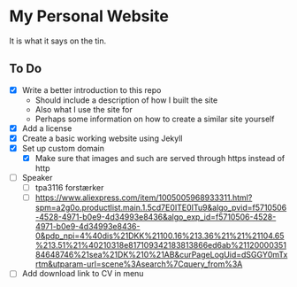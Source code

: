 # My Personal Website
It is what it says on the tin.

## To Do
- [x] Write a better introduction to this repo
  - Should include a description of how I built the site
  - Also what I use the site for
  - Perhaps some information on how to create a similar site yourself
- [x] Add a license
- [x] Create a basic working website using Jekyll
- [x] Set up custom domain
  - [x] Make sure that images and such are served through https instead of http
- [ ] Speaker
  - [ ] tpa3116 forstærker
  - [ ] https://www.aliexpress.com/item/1005005968933311.html?spm=a2g0o.productlist.main.1.5cd7E0ITE0ITu9&algo_pvid=f5710506-4528-4971-b0e9-4d34993e8436&algo_exp_id=f5710506-4528-4971-b0e9-4d34993e8436-0&pdp_npi=4%40dis%21DKK%21100.16%213.36%21%21%21104.65%213.51%21%40210318e817109342183813866ed6ab%2112000035184648746%21sea%21DK%210%21AB&curPageLogUid=dSGGY0mTxrtm&utparam-url=scene%3Asearch%7Cquery_from%3A
- [ ] Add download link to CV in menu
